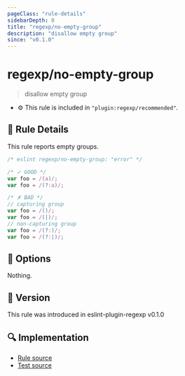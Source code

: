 ```yaml
---
pageClass: "rule-details"
sidebarDepth: 0
title: "regexp/no-empty-group"
description: "disallow empty group"
since: "v0.1.0"
---
```

# regexp/no-empty-group

> disallow empty group

- :gear: This rule is included in `"plugin:regexp/recommended"`.

## :book: Rule Details

This rule reports empty groups.

<eslint-code-block>

```js
/* eslint regexp/no-empty-group: "error" */

/* ✓ GOOD */
var foo = /(a)/;
var foo = /(?:a)/;

/* ✗ BAD */
// capturing group
var foo = /()/;
var foo = /(|)/;
// non-capturing group
var foo = /(?:)/;
var foo = /(?:|)/;
```

</eslint-code-block>

## :wrench: Options

Nothing.

## :rocket: Version

This rule was introduced in eslint-plugin-regexp v0.1.0

## :mag: Implementation

- [Rule source](https://github.com/ota-meshi/eslint-plugin-regexp/blob/master/lib/rules/no-empty-group.ts)
- [Test source](https://github.com/ota-meshi/eslint-plugin-regexp/blob/master/tests/lib/rules/no-empty-group.ts)
